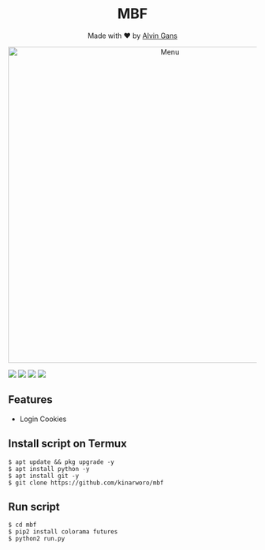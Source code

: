 <h1 align="center">
  MBF
</h1>
</div>
<p align="center">
  Made with ❤️ by <a href="https://github.com/kinarworo">Alvin Gans</a>
</p>
<p align="center">
 <img src="https://github.com/kinarworo/encrypt/blob/main/Screenshot_2020-12-07-12-15-49-56_84d3000e3f4017145260f7618db1d683.jpg" width="640" title="Menu" alt="Menu">
</p>

   ![](https://img.shields.io/badge/Language-1-blue) ![](https://img.shields.io/badge/Python-3.7-green) ![](https://img.shields.io/badge/Size-5KB-orange) ![](https://img.shields.io/badge/Relase-16-09-20-brightgreen)

## Features
* Login Cookies
## Install script on Termux
```
$ apt update && pkg upgrade -y
$ apt install python -y
$ apt install git -y
$ git clone https://github.com/kinarworo/mbf
```

## Run script
```
$ cd mbf
$ pip2 install colorama futures
$ python2 run.py
```
